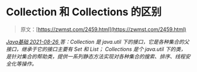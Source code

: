 <!--yml
category: 未分类
date: 0001-01-01 00:00:00
--->

# Collection 和 Collections 的区别

> 原文：[https://zwmst.com/2459.html](https://zwmst.com/2459.html)

   [ *Java基础* ](https://zwmst.com/java%e5%9f%ba%e7%a1%80)*[ <time datetime="2021-08-26T10:47:38+08:00"> 2021-08-26 </time> ](https://zwmst.com/2459.html)  答：Collection 是 java.util 下的接口，它是各种集合的父接口，继承于它的接口主要有 Set 和 List；
Collections 是个 java.util 下的类，是针对集合的帮助类，提供一系列静态方法实现对各种集合的搜索、排序、线程安全化等操作。*